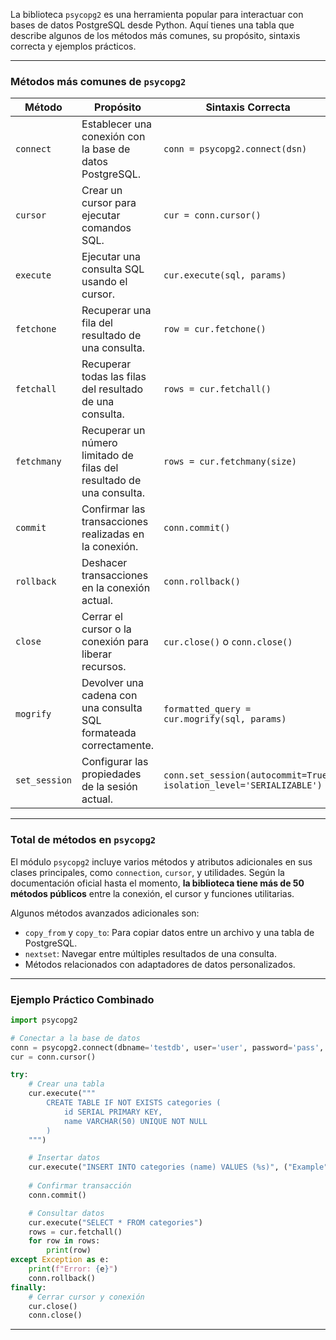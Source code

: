 La biblioteca `psycopg2` es una herramienta popular para interactuar con bases de datos PostgreSQL desde Python. Aquí tienes una tabla que describe algunos de los métodos más comunes, su propósito, sintaxis correcta y ejemplos prácticos.

---

### **Métodos más comunes de `psycopg2`**

| **Método**                   | **Propósito**                                                                                       | **Sintaxis Correcta**                                                                         | **Ejemplo**                                                                                                                                                                 |
|------------------------------|-----------------------------------------------------------------------------------------------------|-----------------------------------------------------------------------------------------------|---------------------------------------------------------------------------------------------------------------------------------------------------------------------------|
| `connect`                    | Establecer una conexión con la base de datos PostgreSQL.                                           | `conn = psycopg2.connect(dsn)`                                                               | ```python<br>import psycopg2<br>conn = psycopg2.connect(dbname='test', user='user', password='pass', host='localhost')```                                                |
| `cursor`                     | Crear un cursor para ejecutar comandos SQL.                                                       | `cur = conn.cursor()`                                                                         | ```python<br>cur = conn.cursor()```                                                                                                                                         |
| `execute`                    | Ejecutar una consulta SQL usando el cursor.                                                       | `cur.execute(sql, params)`                                                                   | ```python<br>cur.execute("INSERT INTO table_name (column) VALUES (%s)", ("value",))```                                                                                    |
| `fetchone`                   | Recuperar una fila del resultado de una consulta.                                                 | `row = cur.fetchone()`                                                                       | ```python<br>cur.execute("SELECT * FROM table_name")<br>row = cur.fetchone()```                                                                                           |
| `fetchall`                   | Recuperar todas las filas del resultado de una consulta.                                          | `rows = cur.fetchall()`                                                                      | ```python<br>cur.execute("SELECT * FROM table_name")<br>rows = cur.fetchall()```                                                                                           |
| `fetchmany`                  | Recuperar un número limitado de filas del resultado de una consulta.                              | `rows = cur.fetchmany(size)`                                                                 | ```python<br>cur.execute("SELECT * FROM table_name")<br>rows = cur.fetchmany(10)```                                                                                         |
| `commit`                     | Confirmar las transacciones realizadas en la conexión.                                            | `conn.commit()`                                                                              | ```python<br>conn.commit()```                                                                                                                                               |
| `rollback`                   | Deshacer transacciones en la conexión actual.                                                     | `conn.rollback()`                                                                            | ```python<br>conn.rollback()```                                                                                                                                             |
| `close`                      | Cerrar el cursor o la conexión para liberar recursos.                                             | `cur.close()` o `conn.close()`                                                              | ```python<br>cur.close()<br>conn.close()```                                                                                                                                 |
| `mogrify`                    | Devolver una cadena con una consulta SQL formateada correctamente.                                | `formatted_query = cur.mogrify(sql, params)`                                                | ```python<br>formatted_query = cur.mogrify("INSERT INTO table_name (column) VALUES (%s)", ("value",))```                                                                   |
| `set_session`                | Configurar las propiedades de la sesión actual.                                                   | `conn.set_session(autocommit=True, isolation_level='SERIALIZABLE')`                         | ```python<br>conn.set_session(autocommit=True)```                                                                                                                           |

---

### **Total de métodos en `psycopg2`**

El módulo `psycopg2` incluye varios métodos y atributos adicionales en sus clases principales, como `connection`, `cursor`, y utilidades. Según la documentación oficial hasta el momento, **la biblioteca tiene más de 50 métodos públicos** entre la conexión, el cursor y funciones utilitarias.

Algunos métodos avanzados adicionales son:
- `copy_from` y `copy_to`: Para copiar datos entre un archivo y una tabla de PostgreSQL.
- `nextset`: Navegar entre múltiples resultados de una consulta.
- Métodos relacionados con adaptadores de datos personalizados.

---

### Ejemplo Práctico Combinado
```python
import psycopg2

# Conectar a la base de datos
conn = psycopg2.connect(dbname='testdb', user='user', password='pass', host='localhost')
cur = conn.cursor()

try:
    # Crear una tabla
    cur.execute("""
        CREATE TABLE IF NOT EXISTS categories (
            id SERIAL PRIMARY KEY,
            name VARCHAR(50) UNIQUE NOT NULL
        )
    """)

    # Insertar datos
    cur.execute("INSERT INTO categories (name) VALUES (%s)", ("Example",))
    
    # Confirmar transacción
    conn.commit()

    # Consultar datos
    cur.execute("SELECT * FROM categories")
    rows = cur.fetchall()
    for row in rows:
        print(row)
except Exception as e:
    print(f"Error: {e}")
    conn.rollback()
finally:
    # Cerrar cursor y conexión
    cur.close()
    conn.close()
```

---


